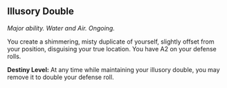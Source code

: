## Illusory Double

_Major ability. Water and Air. Ongoing._

You create a shimmering, misty duplicate of yourself, slightly offset from your position, disguising your true location. You have A2 on your defense rolls.

**Destiny Level:**
At any time while maintaining your illusory double, you may remove it to double your defense roll.
